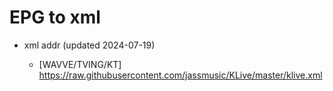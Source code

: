 # EPG to xml

* xml addr (updated 2024-07-19)

  - [WAVVE/TVING/KT]
    https://raw.githubusercontent.com/jassmusic/KLive/master/klive.xml

